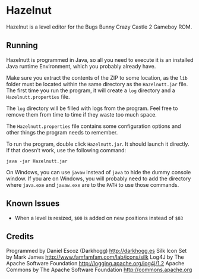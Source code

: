 Hazelnut
========

Hazelnut is a level editor for the Bugs Bunny Crazy Castle 2 Gameboy ROM.


Running
-------
   
Hazelnutt is programmed in Java, so all you need to execute it is an
installed Java runtime Environment, which you probably already have.

Make sure you extract the contents of the ZIP to some location, as the
`lib` folder must be located within the same directory as the
`Hazelnutt.jar` file. The first time you run the program, it will
create a `log` directory and a `Hazelnutt.properties` file.

The `log` directory will be filled with logs from the program. Feel free
to remove them from time to time if they waste too much space.

The `Hazelnutt.properties` file contains some configuration options and
other things the program needs to remember.

To run the program, double click `Hazelnutt.jar`. It should launch it
directly. If that doesn't work, use the following command:
   
    java -jar Hazelnutt.jar

On Windows, you can use `javaw` instead of `java` to hide the dummy console
window.  If you are on Windows, you will probably need to add the directory
where `java.exe` and `javaw.exe` are to the `PATH` to use those commands.


Known Issues
------------
 
   + When a level is resized, `$00` is added on new positions instead of `$03`


Credits
-------
 
Programmed by Daniel Escoz (Darkhogg) <http://darkhogg.es>
Silk Icon Set by Mark James <http://www.famfamfam.com/lab/icons/silk>
Log4J by The Apache Software Foundation <http://logging.apache.org/log4j/1.2>
Apache Commons by The Apache Software Foundation <http://commons.apache.org>
